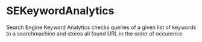 # SEKeywordAnalytics
Search Engine Keyword Analytics checks queries of a given list of keywords to a searchmachine and stores all found URL in the order of occurence.
